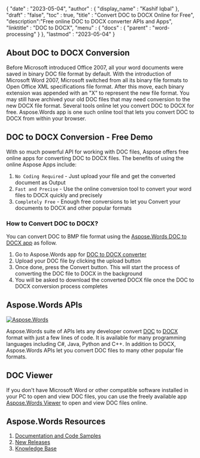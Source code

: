 {
  "date" : "2023-05-04",
  "author" : {
    "display_name" : "Kashif Iqbal"
  },
  "draft" : "false",
  "toc" : true,
  "title" : "Convert DOC to DOCX Online for Free",
  "description":"Free online DOC to DOCX converter APIs and Apps",
  "linktitle" : "DOC to DOCX",
  "menu" : {
    "docs" : {
      "parent" : "word-processing"
    }
  },
  "lastmod" : "2023-05-04"
}

## About DOC to DOCX Conversion

Before Microsoft introduced Office 2007, all your word documents were saved in binary DOC file format by default. With the introduction of Microsoft Word 2007, Microsoft switched from all its binary file formats to Open Office XML specifications file format. After this move, each binary extension was appended with an "X" to represent the new file format. You may still have archived your old DOC files that may need conversion to the new DOCX file format. Several tools online let you convert DOC to DOCX for free. Aspose.Words app is one such online tool that lets you convert DOC to DOCX from within your browser.

## DOC to DOCX Conversion - Free Demo

With so much powerful API for working with DOC files, Aspose offers free online apps for converting DOC to DOCX files. The benefits of using the online Aspose Apps include:

1. `No Coding Required` - Just upload your file and get the converted document as Output
1. `Fast and Precise` - Use the online conversion tool to convert your word files to DOCX quickly and precisely
1. `Completely Free` - Enough free conversions to let you Convert your documents to DOCX and other popular formats

### How to Convert DOC to DOCX?

You can convert DOC to BMP file format using the [Aspose.Words DOC to DOCX app](https://products.aspose.app/words/conversion/doc-to-docx) as follow.

1. Go to Aspose.Words app for [DOC to DOCX converter](https://products.aspose.app/words/conversion/doc-to-docx)
1. Upload your DOC file by clicking the upload button
1. Once done, press the Convert button. This will start the process of converting the DOC file to DOCX in the background
1. You will be asked to download the converted DOCX file once the DOC to DOCX conversion process completes

## Aspose.Words APIs

[![Aspose.Words](../try-aspose-words.png)](https://products.aspose.com/words/)

Aspose.Words suite of APIs lets any developer convert [DOC](/word-processing/doc/) to [DOCX](/word-processing/docx/) format with just a few lines of code. It is available for many programming languages including C#, Java, Python and C++. In addition to DOCX, Aspose.Words APIs let you convert DOC files to many other popular file formats.

## DOC Viewer

If you don't have Microsoft Word or other compatible software installed in your PC to open and view DOC files, you can use the freely available app [Aspose.Words Viewer](/word-processing/docx-viewer/) to open and view DOC files online.

## Aspose.Words Resources

1. [Documentation and Code Samples](https://docs.aspose.com/words/)
1. [New Releases](https://releases.aspose.com/)
1. [Knowledge Base](https://kb.aspose.com/words/)

